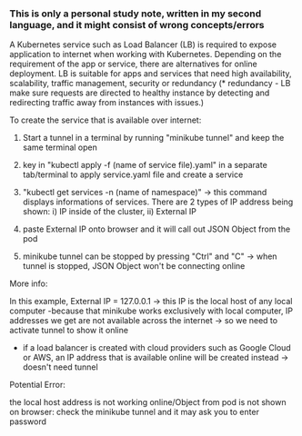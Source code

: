 ### This is only a personal study note, written in my second language, and it might consist of wrong concepts/errors ###
A Kubernetes service such as Load Balancer (LB) is required to expose application to internet when working with Kubernetes. 
Depending on the requirement of the app or service, there are alternatives for online deployment.
LB is suitable for apps and services that need high availability, scalability, 
traffic management, security or redundancy 
(* redundancy - LB make sure requests are directed to healthy instance by
detecting and redirecting traffic away from instances with issues.)


To create the service that is available over internet:
1) Start a tunnel in a terminal by running "minikube tunnel" and keep the same terminal open

2) key in "kubectl apply -f (name of service file).yaml" in a separate tab/terminal
to apply service.yaml file and create a service

3) "kubectl get services -n (name of namespace)" -> this command displays informations of services.
There are 2 types of IP address being shown: 
   i) IP inside of the cluster, 
   ii) External IP

4) paste External IP onto browser and it will call out JSON Object from the pod

5) minikube tunnel can be stopped by pressing "Ctrl" and "C"
-> when tunnel is stopped, JSON Object won't be connecting online


More info:
 
In this example, 
External IP = 127.0.0.1 -> this IP is the local host of any local computer
-because that minikube works exclusively with local computer, 
IP addresses we get are not available across the internet 
-> so we need to activate tunnel to show it online 

- if a load balancer is created with cloud providers such as Google Cloud or AWS,
an IP address that is available online will be created instead -> doesn't need tunnel


Potential Error:

the local host address is not working online/Object from pod is not shown on browser: 
check the minikube tunnel and it may ask you to enter password
